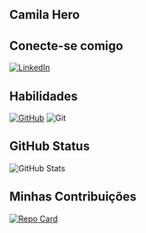 ## Camila Hero


## Conecte-se comigo
[![LinkedIn](https://img.shields.io/badge/LinkedIn-0077B5?style=for-the-badge&logo=linkedin&logoColor=white)](https://www.linkedin.com/in/camila-hero-46832097//)

## Habilidades
[![GitHub](https://img.shields.io/badge/GitHub-100000?style=for-the-badge&logo=github&logoColor=white)](https://github.com/camilahero) 
![Git](https://img.shields.io/badge/GIT-100000?style=for-the-badge&logo=git&logoColor=white)

## GitHub Status
![GitHub Stats](https://github-readme-stats.vercel.app/api?username=camilahero&theme=transparent&bg_color=000&border_color=30A3DC&show_icons=true&icon_color=30A3DC&title_color=E94D5F&text_color=FFF)


## Minhas Contribuições
[![Repo Card](https://github-readme-stats.vercel.app/api/pin/?username=camilahero&repo=dio-lab-open-source&bg_color=000&border_color=30A3DC&show_icons=true&icon_color=30A3DC&title_color=E94D5F&text_color=FFF)](https://github.com/camilahero?tab=repositories)